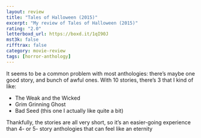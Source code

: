 ```yaml
---
layout: review
title: "Tales of Halloween (2015)"
excerpt: "My review of Tales of Halloween (2015)"
rating: "2.0"
letterboxd_url: https://boxd.it/1qI90J
mst3k: false
rifftrax: false
category: movie-review
tags: [horror-anthology]
---
```


It seems to be a common problem with most anthologies: there’s maybe one good story, and bunch of awful ones. With 10 stories, there’s 3 that I kind of like:

- The Weak and the Wicked
- Grim Grinning Ghost
- Bad Seed (this one I actually like quite a bit)

Thankfully, the stories are all very short, so it’s an easier-going experience than 4- or 5- story anthologies that can feel like an eternity
